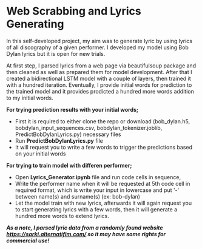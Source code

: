 # Web Scrabbing and Lyrics Generating

In this self-developed project, my aim was to generate lyric by using lyrics of all discography of a given performer. I developed my model using Bob Dylan lyrics but it is open for new trials. 

At first step, I parsed lyrics from a web page via beautifulsoup package and then cleaned as well as prepared them for model development. 
After that I created a bidirectional LSTM model with a couple of layers, then trained it with a hundred iteration. Eventually, I provide initial words for prediction to the trained model and it provides prodicted a hundred more words addition to my initial words. 

**For trying prediction results with your initial words;**
  - First it is required to either clone the repo or download (bob_dylan.h5, bobdylan_input_sequences.csv, bobdylan_tokenizer.joblib, PredictBobDylanLyrics.py) necessary files
  - Run **PredictBobDylanLyrics.py** file 
  - It will request you to write a few words to trigger the predictions based on your initial words

**For trying to train model with differen performer;**
  - Open **Lyrics_Generator.ipynb** file and run code cells in sequence,
  - Write the performer name when it will be requested at 5th code cell in required format, which is write your input in lowercase and put '-' between name(s) and surname(s) (ex: bob-dylan)
  - Let the model train with new lyrics, afterwards it will again request you to start generating lyrics with a few words, then it will generate a hundred more words to extend lyrics. 

***As a note, I parsed lyric data from a randomly found website https://sarki.alternatifim.com/ so it may have some rights for commercial use!***

